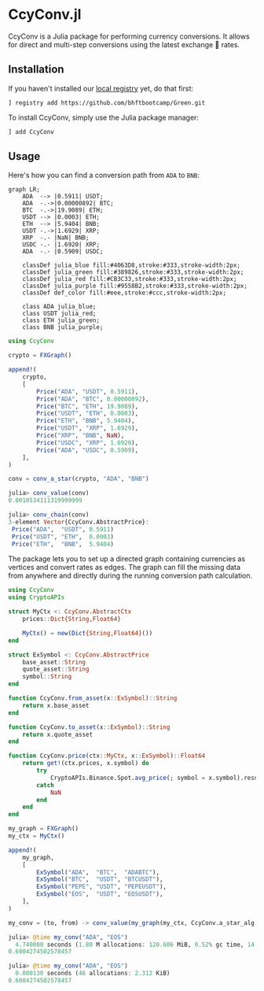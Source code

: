 # CcyConv.jl

CcyConv is a Julia package for performing currency conversions. It allows for direct and multi-step conversions using the latest exchange 💱 rates.

## Installation
If you haven't installed our [local registry](https://github.com/bhftbootcamp/Green) yet, do that first:
```
] registry add https://github.com/bhftbootcamp/Green.git
```

To install CcyConv, simply use the Julia package manager:

```julia
] add CcyConv
```

## Usage

Here's how you can find a conversion path from `ADA` to `BNB`:

```mermaid
graph LR;
    ADA  --> |0.5911| USDT;
    ADA  -.->|0.00000892| BTC;
    BTC  -.->|19.9089| ETH;
    USDT --> |0.0003| ETH;
    ETH  --> |5.9404| BNB;
    USDT -.->|1.6929| XRP;
    XRP  -.- |NaN| BNB;
    USDC -.- |1.6920| XRP;
    ADA  -.- |0.5909| USDC;

    classDef julia_blue fill:#4063D8,stroke:#333,stroke-width:2px;
    classDef julia_green fill:#389826,stroke:#333,stroke-width:2px;
    classDef julia_red fill:#CB3C33,stroke:#333,stroke-width:2px;
    classDef julia_purple fill:#9558B2,stroke:#333,stroke-width:2px;
    classDef def_color fill:#eee,stroke:#ccc,stroke-width:2px;

    class ADA julia_blue;
    class USDT julia_red;
    class ETH julia_green;
    class BNB julia_purple;
```

```julia
using CcyConv

crypto = FXGraph()

append!(
    crypto,
    [
        Price("ADA", "USDT", 0.5911),
        Price("ADA", "BTC", 0.00000892),
        Price("BTC", "ETH", 19.9089),
        Price("USDT", "ETH", 0.0003),
        Price("ETH", "BNB", 5.9404),
        Price("USDT", "XRP", 1.6929),
        Price("XRP", "BNB", NaN),
        Price("USDC", "XRP", 1.6920),
        Price("ADA", "USDC", 0.5909),
    ],
)

conv = conv_a_star(crypto, "ADA", "BNB")

julia> conv_value(conv)
0.0010534111319999999

julia> conv_chain(conv)
3-element Vector{CcyConv.AbstractPrice}:
 Price("ADA",  "USDT", 0.5911)
 Price("USDT", "ETH",  0.0003)
 Price("ETH",  "BNB",  5.9404)
```

The package lets you to set up a directed graph containing currencies as vertices and convert rates as edges. The graph can fill the missing data from anywhere and directly during the running conversion path calculation.

```julia
using CcyConv
using CryptoAPIs

struct MyCtx <: CcyConv.AbstractCtx
    prices::Dict{String,Float64}

    MyCtx() = new(Dict{String,Float64}())
end

struct ExSymbol <: CcyConv.AbstractPrice
    base_asset::String
    quote_asset::String
    symbol::String
end

function CcyConv.from_asset(x::ExSymbol)::String
    return x.base_asset
end

function CcyConv.to_asset(x::ExSymbol)::String
    return x.quote_asset
end

function CcyConv.price(ctx::MyCtx, x::ExSymbol)::Float64
    return get!(ctx.prices, x.symbol) do
        try
            CryptoAPIs.Binance.Spot.avg_price(; symbol = x.symbol).result.price
        catch
            NaN
        end
    end
end

my_graph = FXGraph()
my_ctx = MyCtx()

append!(
    my_graph,
    [
        ExSymbol("ADA",  "BTC",  "ADABTC"),
        ExSymbol("BTC",  "USDT", "BTCUSDT"),
        ExSymbol("PEPE", "USDT", "PEPEUSDT"),
        ExSymbol("EOS",  "USDT", "EOSUSDT"),
    ],
)

my_conv = (to, from) -> conv_value(my_graph(my_ctx, CcyConv.a_star_alg, to, from))

julia> @time my_conv("ADA", "EOS")
  4.740000 seconds (1.80 M allocations: 120.606 MiB, 0.52% gc time, 14.55% compilation time)
0.6004274502578457

julia> @time my_conv("ADA", "EOS")
  0.000130 seconds (46 allocations: 2.312 KiB)
0.6004274502578457
```

